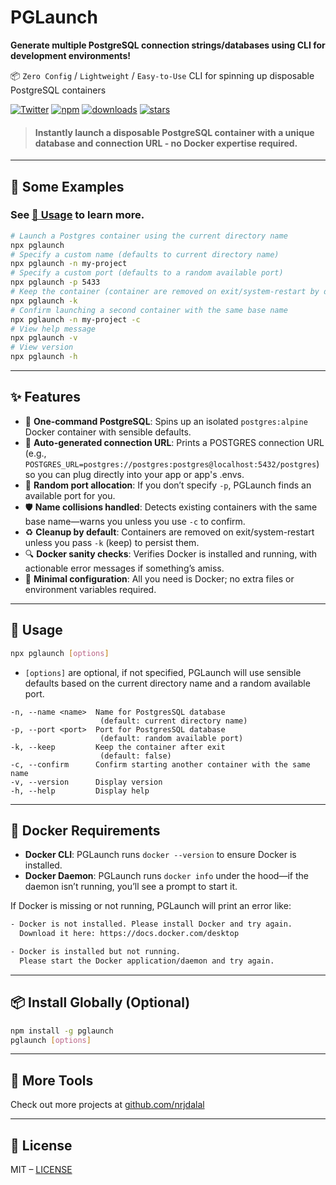 # PGLaunch

**Generate multiple PostgreSQL connection strings/databases using CLI for development environments!**

📦 `Zero Config` / `Lightweight` / `Easy-to-Use` CLI for spinning up disposable PostgreSQL containers

[![Twitter](https://img.shields.io/twitter/follow/nrjdalal_com?label=%40nrjdalal_com)](https://twitter.com/nrjdalal_com)
[![npm](https://img.shields.io/npm/v/pglaunch?color=red&logo=npm)](https://www.npmjs.com/package/pglaunch)
[![downloads](https://img.shields.io/npm/dt/pglaunch?color=red&logo=npm)](https://www.npmjs.com/package/pglaunch)
[![stars](https://img.shields.io/github/stars/nrjdalal/pglaunch?color=blue)](https://github.com/nrjdalal/pglaunch)

> #### Instantly launch a disposable PostgreSQL container with a unique database and connection URL - no Docker expertise required.

---

## 📖 Some Examples

### See [🚀 Usage](#🚀-usage) to learn more.

```sh
# Launch a Postgres container using the current directory name
npx pglaunch
# Specify a custom name (defaults to current directory name)
npx pglaunch -n my-project
# Specify a custom port (defaults to a random available port)
npx pglaunch -p 5433
# Keep the container (container are removed on exit/system-restart by default)
npx pglaunch -k
# Confirm launching a second container with the same base name
npx pglaunch -n my-project -c
# View help message
npx pglaunch -v
# View version
npx pglaunch -h
```

---

## ✨ Features

- 🐳 **One-command PostgreSQL**: Spins up an isolated `postgres:alpine` Docker container with sensible defaults.
- 🔗 **Auto-generated connection URL**: Prints a POSTGRES connection URL (e.g., `POSTGRES_URL=postgres://postgres:postgres@localhost:5432/postgres`) so you can plug directly into your app or app's .envs.
- 🎲 **Random port allocation**: If you don’t specify `-p`, PGLaunch finds an available port for you.
- 🛡️ **Name collisions handled**: Detects existing containers with the same base name—warns you unless you use `-c` to confirm.
- ♻️ **Cleanup by default**: Containers are removed on exit/system-restart unless you pass `-k` (keep) to persist them.
- 🔍 **Docker sanity checks**: Verifies Docker is installed and running, with actionable error messages if something’s amiss.
- 🔐 **Minimal configuration**: All you need is Docker; no extra files or environment variables required.

---

## 🚀 Usage

```sh
npx pglaunch [options]
```

- `[options]` are optional, if not specified, PGLaunch will use sensible defaults based on the current directory name and a random available port.

```
-n, --name <name>  Name for PostgresSQL database
                    (default: current directory name)
-p, --port <port>  Port for PostgresSQL database
                    (default: random available port)
-k, --keep         Keep the container after exit
                    (default: false)
-c, --confirm      Confirm starting another container with the same name
-v, --version      Display version
-h, --help         Display help
```

---

## 🐋 Docker Requirements

- **Docker CLI**: PGLaunch runs `docker --version` to ensure Docker is installed.
- **Docker Daemon**: PGLaunch runs `docker info` under the hood—if the daemon isn’t running, you’ll see a prompt to start it.

If Docker is missing or not running, PGLaunch will print an error like:

```txt
- Docker is not installed. Please install Docker and try again.
  Download it here: https://docs.docker.com/desktop

- Docker is installed but not running.
  Please start the Docker application/daemon and try again.
```

---

## 📦 Install Globally (Optional)

```sh
npm install -g pglaunch
pglaunch [options]
```

---

## 🔗 More Tools

Check out more projects at [github.com/nrjdalal](https://github.com/nrjdalal)

---

## 📄 License

MIT – [LICENSE](https://github.com/nrjdalal/pglaunch/blob/main/LICENSE)

```

```
